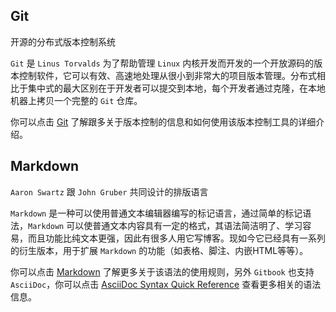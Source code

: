## Git
开源的分布式版本控制系统

`Git` 是 `Linus Torvalds` 为了帮助管理 `Linux` 内核开发而开发的一个开放源码的版本控制软件，它可以有效、高速地处理从很小到非常大的项目版本管理。分布式相比于集中式的最大区别在于开发者可以提交到本地，每个开发者通过克隆，在本地机器上拷贝一个完整的 `Git` 仓库。

你可以点击 [Git](https://git-scm.com/book/zh/v2) 了解跟多关于版本控制的信息和如何使用该版本控制工具的详细介绍。

## Markdown
`Aaron Swartz` 跟 `John Gruber` 共同设计的排版语言

`Markdown` 是一种可以使用普通文本编辑器编写的标记语言，通过简单的标记语法，`Markdown` 可以使普通文本内容具有一定的格式，其语法简洁明了、学习容易，而且功能比纯文本更强，因此有很多人用它写博客。现如今它已经具有一系列的衍生版本，用于扩展 `Markdown` 的功能（如表格、脚注、内嵌HTML等等）。

你可以点击 [Markdown](https://commonmark.org/) 了解更多关于该语法的使用规则，另外 `Gitbook` 也支持 `AsciiDoc`，你可以点击 [AsciiDoc Syntax Quick Reference](https://asciidoctor.org/docs/asciidoc-syntax-quick-reference/) 查看更多相关的语法信息。